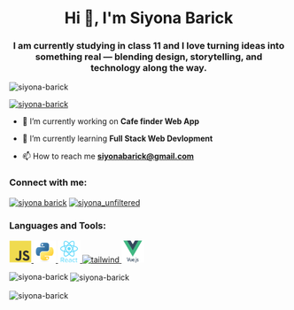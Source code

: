 <h1 align="center">Hi 👋, I'm Siyona Barick</h1>
<h3 align="center">I am currently studying in class 11 and I love turning ideas into something real — blending design, storytelling, and technology along the way.</h3>

<p align="left"> <img src="https://komarev.com/ghpvc/?username=siyona-barick&label=Profile%20views&color=0e75b6&style=flat" alt="siyona-barick" /> </p>

<p align="left"> <a href="https://github.com/ryo-ma/github-profile-trophy"><img src="https://github-profile-trophy.vercel.app/?username=siyona-barick" alt="siyona-barick" /></a> </p>

- 🔭 I’m currently working on **Cafe finder Web App**

- 🌱 I’m currently learning **Full Stack Web Devlopment**

- 📫 How to reach me **siyonabarick@gmail.com**

<h3 align="left">Connect with me:</h3>
<p align="left">
<a href="https://linkedin.com/in/siyona barick" target="blank"><img align="center" src="https://raw.githubusercontent.com/rahuldkjain/github-profile-readme-generator/master/src/images/icons/Social/linked-in-alt.svg" alt="siyona barick" height="30" width="40" /></a>
<a href="https://instagram.com/siyona_unfiltered" target="blank"><img align="center" src="https://raw.githubusercontent.com/rahuldkjain/github-profile-readme-generator/master/src/images/icons/Social/instagram.svg" alt="siyona_unfiltered" height="30" width="40" /></a>
</p>

<h3 align="left">Languages and Tools:</h3>
<p align="left"> <a href="https://developer.mozilla.org/en-US/docs/Web/JavaScript" target="_blank" rel="noreferrer"> <img src="https://raw.githubusercontent.com/devicons/devicon/master/icons/javascript/javascript-original.svg" alt="javascript" width="40" height="40"/> </a> <a href="https://www.python.org" target="_blank" rel="noreferrer"> <img src="https://raw.githubusercontent.com/devicons/devicon/master/icons/python/python-original.svg" alt="python" width="40" height="40"/> </a> <a href="https://reactjs.org/" target="_blank" rel="noreferrer"> <img src="https://raw.githubusercontent.com/devicons/devicon/master/icons/react/react-original-wordmark.svg" alt="react" width="40" height="40"/> </a> <a href="https://tailwindcss.com/" target="_blank" rel="noreferrer"> <img src="https://www.vectorlogo.zone/logos/tailwindcss/tailwindcss-icon.svg" alt="tailwind" width="40" height="40"/> </a> <a href="https://vuejs.org/" target="_blank" rel="noreferrer"> <img src="https://raw.githubusercontent.com/devicons/devicon/master/icons/vuejs/vuejs-original-wordmark.svg" alt="vuejs" width="40" height="40"/> </a> </p>

<p><img align="left" src="https://github-readme-stats.vercel.app/api/top-langs?username=siyona-barick&show_icons=true&locale=en&layout=compact" alt="siyona-barick" /></p>

<p>&nbsp;<img align="center" src="https://github-readme-stats.vercel.app/api?username=siyona-barick&show_icons=true&locale=en" alt="siyona-barick" /></p>

<p><img align="center" src="https://github-readme-streak-stats.herokuapp.com/?user=siyona-barick&" alt="siyona-barick" /></p>
